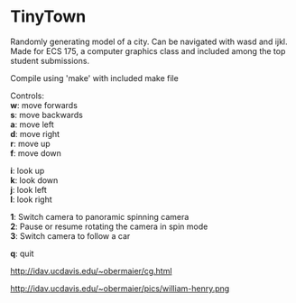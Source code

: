 TinyTown
========

Randomly generating model of a city. Can be navigated with wasd and ijkl. 
Made for ECS 175, a computer graphics class and included among the top student submissions.

Compile using 'make' with included make file

Controls:  
**w**:  move forwards  
**s**:  move backwards  
**a**:  move left  
**d**:  move right      
**r**:  move up  
**f**:  move down

**i**:  look up  
**k**:  look down  
**j**:  look left  
**l**:  look right

**1**:  Switch camera to panoramic spinning camera  
**2**:  Pause or resume rotating the camera in spin mode  
**3**:  Switch camera to follow a car

**q**:  quit



http://idav.ucdavis.edu/~obermaier/cg.html

http://idav.ucdavis.edu/~obermaier/pics/william-henry.png
